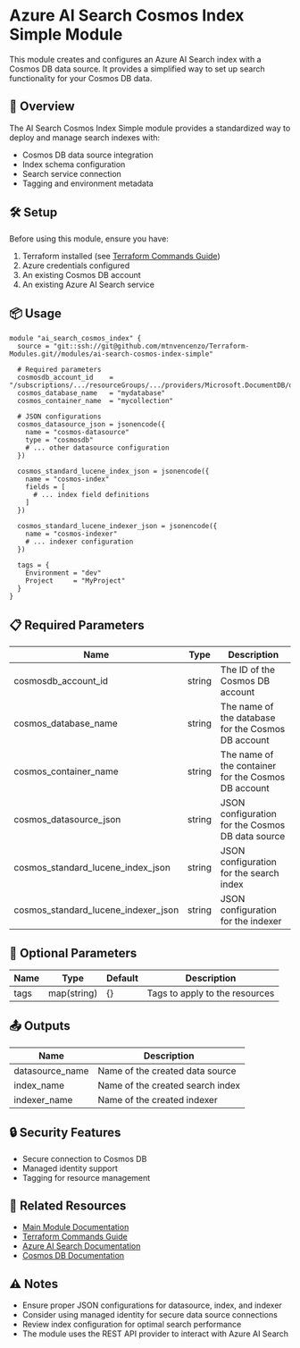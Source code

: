 # Azure AI Search Cosmos Index Simple Module

This module creates and configures an Azure AI Search index with a Cosmos DB data source. It provides a simplified way to set up search functionality for your Cosmos DB data.

## 🚀 Overview

The AI Search Cosmos Index Simple module provides a standardized way to deploy and manage search indexes with:
- Cosmos DB data source integration
- Index schema configuration
- Search service connection
- Tagging and environment metadata

## 🛠️ Setup

Before using this module, ensure you have:
1. Terraform installed (see [Terraform Commands Guide](../../.readme/terraform-commands.md))
2. Azure credentials configured
3. An existing Cosmos DB account
4. An existing Azure AI Search service

## 📦 Usage

```hcl
module "ai_search_cosmos_index" {
  source = "git::ssh://git@github.com/mtnvencenzo/Terraform-Modules.git//modules/ai-search-cosmos-index-simple"

  # Required parameters
  cosmosdb_account_id    = "/subscriptions/.../resourceGroups/.../providers/Microsoft.DocumentDB/databaseAccounts/..."
  cosmos_database_name   = "mydatabase"
  cosmos_container_name  = "mycollection"
  
  # JSON configurations
  cosmos_datasource_json = jsonencode({
    name = "cosmos-datasource"
    type = "cosmosdb"
    # ... other datasource configuration
  })
  
  cosmos_standard_lucene_index_json = jsonencode({
    name = "cosmos-index"
    fields = [
      # ... index field definitions
    ]
  })
  
  cosmos_standard_lucene_indexer_json = jsonencode({
    name = "cosmos-indexer"
    # ... indexer configuration
  })

  tags = {
    Environment = "dev"
    Project     = "MyProject"
  }
}
```

## 📋 Required Parameters

| Name | Type | Description |
|------|------|-------------|
| cosmosdb_account_id | string | The ID of the Cosmos DB account |
| cosmos_database_name | string | The name of the database for the Cosmos DB account |
| cosmos_container_name | string | The name of the container for the Cosmos DB account |
| cosmos_datasource_json | string | JSON configuration for the Cosmos DB data source |
| cosmos_standard_lucene_index_json | string | JSON configuration for the search index |
| cosmos_standard_lucene_indexer_json | string | JSON configuration for the indexer |

## 🔧 Optional Parameters

| Name | Type | Default | Description |
|------|------|---------|-------------|
| tags | map(string) | {} | Tags to apply to the resources |

## 📤 Outputs

| Name | Description |
|------|-------------|
| datasource_name | Name of the created data source |
| index_name | Name of the created search index |
| indexer_name | Name of the created indexer |

## 🔒 Security Features

- Secure connection to Cosmos DB
- Managed identity support
- Tagging for resource management

## 🔗 Related Resources

- [Main Module Documentation](../../README.md)
- [Terraform Commands Guide](../../.readme/terraform-commands.md)
- [Azure AI Search Documentation](https://docs.microsoft.com/en-us/azure/search/)
- [Cosmos DB Documentation](https://docs.microsoft.com/en-us/azure/cosmos-db/)

## ⚠️ Notes

- Ensure proper JSON configurations for datasource, index, and indexer
- Consider using managed identity for secure data source connections
- Review index configuration for optimal search performance
- The module uses the REST API provider to interact with Azure AI Search
